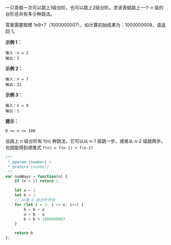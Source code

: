 一只青蛙一次可以跳上1级台阶，也可以跳上2级台阶。求该青蛙跳上一个 n 级的台阶总共有多少种跳法。

答案需要取模 1e9+7（1000000007），如计算初始结果为：1000000008，请返回 1。

**示例 1：**

```
输入：n = 2
输出：2
```



**示例 2：**

```
输入：n = 7
输出：21
```



**示例 3：**

```
输入：n = 0
输出：1
```



**提示：**

`0 <= n <= 100`



设跳上 n 级台阶有 f(n) 种跳法，它可以从 n-1 级跳一步，或者从 n-2 级跳两步。也就能得到递推式 `f(n) = f(n-1) + f(n-2)`

```js
/**
 * @param {number} n
 * @return {number}
 */
var numWays = function(n) {
    if (n < 2) return 1

    let a = 1
    let b = 1
    // 从第 2 级台阶开始
    for (let i = 2; i <= n; i++) {
        b = b + a
        a = b - a
        b = b % 1000000007
    }

    return b
};
```

